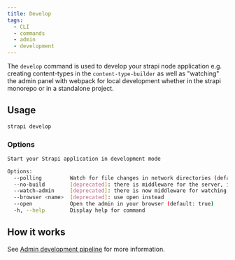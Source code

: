 ```yaml
---
title: Develop
tags:
  - CLI
  - commands
  - admin
  - development
---
```


The `develop` command is used to develop your strapi node application e.g. creating content-types in the `content-type-builder` as well as "watching" the admin panel with webpack for local development whether in the strapi monorepo or in a standalone project.

## Usage

```bash
strapi develop
```

### Options

```bash
Start your Strapi application in development mode

Options:
  --polling         Watch for file changes in network directories (default: false)
  --no-build        [deprecated]: there is middleware for the server, it is no longer a separate process
  --watch-admin     [deprecated]: there is now middleware for watching, it is no longer a separate process
  --browser <name>  [deprecated]: use open instead
  --open            Open the admin in your browser (default: true)
  -h, --help        Display help for command
```

## How it works

See [Admin development pipeline](/docs/core/admin/commands/develop) for more information.
